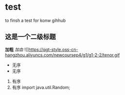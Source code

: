 # test
to finsh a test for  konw gihhub
## 这是一个二级标题
**加粗**
*加血*
![]https://qgt-style.oss-cn-hangzhou.aliyuncs.com/newcoursep4/g1/g1-2-2/tenor.gif
* 无序
* 无序
1. 有序
1. 有序
 import java.util.Random; 
